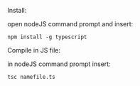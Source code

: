 Install:

open nodeJS command prompt and insert:

	npm install -g typescript
Compile in JS file:

in nodeJS command prompt insert:

	tsc namefile.ts
